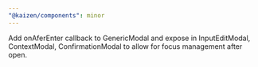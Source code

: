 ```yaml
---
"@kaizen/components": minor
---
```


Add onAferEnter callback to GenericModal and expose in InputEditModal, ContextModal, ConfirmationModal to allow for focus management after open.